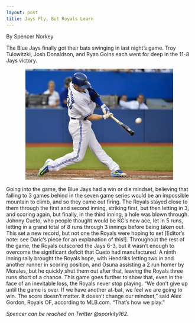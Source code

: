 ```yaml
---
layout: post
title: Jays Fly, But Royals Learn
---
```

By Spencer Norkey

The Blue Jays finally got their bats swinging in last night’s game. Troy Tulowitzki, Josh Donaldson, and Ryan Goins each went for deep in the 11-8 Jays victory. 

<p style="text-align:center;"><img src="/images/Jays-Fly.jpeg" alt="Jays!" width="400" height="300"/></p>

Going into the game, the Blue Jays had a win or die mindset, believing that falling to  3 games behind in the seven game series would be an impossible mountain to climb, and so they came out firing. The Royals stayed close to them through the first and second inning, striking first, but then letting in 3, and scoring again, but finally, in the third inning, a hole was blown through. Johnny Cueto, who people thought would be KC’s new ace, let in 5 runs, letting in a grand total of 8 runs through 3 innings before being taken out. This set a new record, but not one the Royals were hoping to set [Editor’s note: see Daric’s piece for an explanation of this!]. Throughout the rest of the game, the Royals outscored the Jays 6-3, but it wasn’t enough to overcome the significant deficit that Cueto had manufactured. A ninth inning rally brought the Royals hope, with Hendriks letting two in and another runner in scoring position, and Osuna assisting a 2 run homer by Morales, but he quickly shut them out after that, leaving the Royals three runs short of a chance. This game goes further to show that, even in the face of an inevitable loss, the Royals never stop playing. “We don’t give up until the game is over. If we have another at-bat, we feel we are going to win. The score doesn’t matter. It doesn’t change our mindset,” said Alex Gordon, Royals OF, according to MLB.com. “That’s how we play.”


<i>Spencer can be reached on Twitter @sporkity162.</i>

